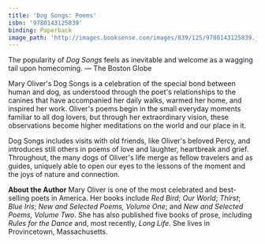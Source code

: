```yaml
---
title: 'Dog Songs: Poems'
isbn: '9780143125839'
binding: Paperback
image_path: 'http://images.booksense.com/images/839/125/9780143125839.jpg'
---
```

The popularity of _Dog Songs_ feels as inevitable and welcome as a wagging tail upon homecoming. — The Boston Globe

Mary Oliver's Dog Songs is a celebration of the special bond between human and dog, as understood through the poet's relationships to the canines that have accompanied her daily walks, warmed her home, and inspired her work. Oliver's poems begin in the small everyday moments familiar to all dog lovers, but through her extraordinary vision, these observations become higher meditations on the world and our place in it.

Dog Songs includes visits with old friends, like Oliver's beloved Percy, and introduces still others in poems of love and laughter, heartbreak and grief. Throughout, the many dogs of Oliver's life merge as fellow travelers and as guides, uniquely able to open our eyes to the lessons of the moment and the joys of nature and connection.

**About the Author**
Mary Oliver is one of the most celebrated and best-selling poets in America. Her books include _Red Bird_; _Our World_; _Thirst_; _Blue Iris_; _New and Selected Poems, Volume One_; and _New and Selected Poems, Volume Two_. She has also published five books of prose, including _Rules for the Dance_ and, most recently, _Long Life_. She lives in Provincetown, Massachusetts.

